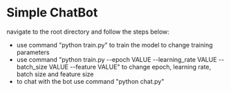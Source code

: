 # Simple ChatBot 
navigate to the root directory and follow the steps below:
- use command "python train.py" to train the model
to change training parameters 
- use command "python train.py --epoch VALUE --learning_rate VALUE --batch_size VALUE --feature VALUE" to change 
  epoch, learning rate, batch size and feature size 
- to chat with the bot use command "python chat.py"
